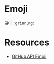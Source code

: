 # Emoji

:grinning: | `:grinning:`

# Resources
- [GitHub API Emoji](https://api.github.com/emojis)
